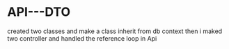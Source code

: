 # API---DTO
created two classes and make a class inherit from db context then i maked two controller and handled the reference loop in Api
